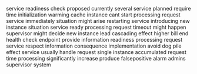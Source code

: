 service readiness check proposed currently several service planned require time initialization warming cache instance cant start processing request service immediately situation might arise restarting service introducing new instance situation service ready processing request timeout might happen supervisor might decide new instance lead cascading effect higher bill end health check endpoint provide information readiness processing request service respect information consequence implementation avoid dog pile effect service usually handle request single instance accumulated request time processing significantly increase produce falsepositive alarm admins supervisor system